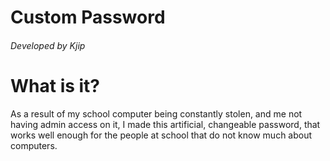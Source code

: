 # Custom Password
###### Developed by Kjip

# What is it?
As a result of my school computer being constantly stolen, and me not having admin access on it, I made this artificial, changeable password, that works well enough for the people at school that do not know much about computers.
